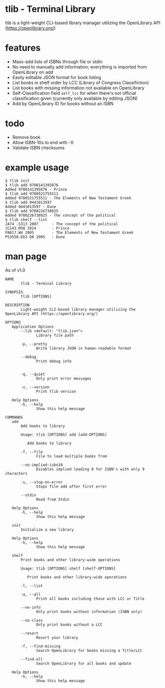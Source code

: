 # tlib - Terminal Library
tlib is a light-weight CLI-based library manager utilizing the OpenLibrary API (https://openlibrary.org/)

# features
- Mass-add lists of ISBNs through file or stdin
- No need to manually add information; everything is imported from OpenLibrary on add
- Easily editable JSON format for book listing
- List books in shelf order by LCC (Library of Congress Classifiction)
- List books with missing information not available on OpenLibrary
- Self-Classification field `self_lcc` for when there's not official classification given (currently only available by editing JSON)
- Add by OpenLibrary ID for books without an ISBN

# todo
- Remove book
- Allow ISBN-10s to end with -X
- Validate ISBN checksums

# example usage

```
$ tlib init
$ tlib add 9780141395876
Added 9780141395876 - Prince
$ tlib add 9780521755511
Added 9780521755511 - The Elements of New Testament Greek
$ tlib add 0441013597
Added 0441013597 - Dune
$ tlib add 9780226738925
Added 9780226738925 - The concept of the political
$ tlib shelf --list
JA74 .S313 2007      - The concept of the political
JC143.M38 2014       - Prince
PA817.W4 2005        - The Elements of New Testament Greek
PS3558.E63 D8 2005   - Dune
```

# man page

As of v1.0

```
NAME
       tlib - Terminal Library

SYNOPSIS
       tlib [OPTIONS]

DESCRIPTION
       Light-weight CLI-based library manager utilizing the OpenLibrary API (https://openlibrary.org/)

OPTIONS
   Application Options
       --lib <default: "tlib.json">
              Library file path

       -p, --pretty
              Write library JSON in human-readable format

       --debug
              Print debug info
              

       -q, --quiet
              Only print error messages

       -v, --version
              Print tlib version

   Help Options
       -h, --help
              Show this help message

COMMANDS
   add
       Add books to library

       Usage: tlib [OPTIONS] add [add-OPTIONS]

          Add books to library

       -f, --file
              File to load multiple books from

       --no-implied-isbn10
              Disables implied leading 0 for ISBN's with only 9 characters

       -s, --stop-on-error
              Stops file add after first error

       --stdin
              Read from Stdin

   Help Options
       -h, --help
              Show this help message

   init
       Initialize a new library

   Help Options
       -h, --help
              Show this help message

   shelf
       Print books and other library-wide operations

       Usage: tlib [OPTIONS] shelf [shelf-OPTIONS]

          Print books and other library-wide operations

       -l, --list

       -a, --all
              Print all books including those with LCC or Title

       --no-info
              Only print books without information (ISBN only)

       --no-class
              Only print books without a LCC

       --resort
              Resort your library

       -f, --find-missing
              Search OpenLibrary for books missing a Title/LCC

       --find-all
              Search OpenLibrary for all books and update

   Help Options
       -h, --help
              Show this help message

```
